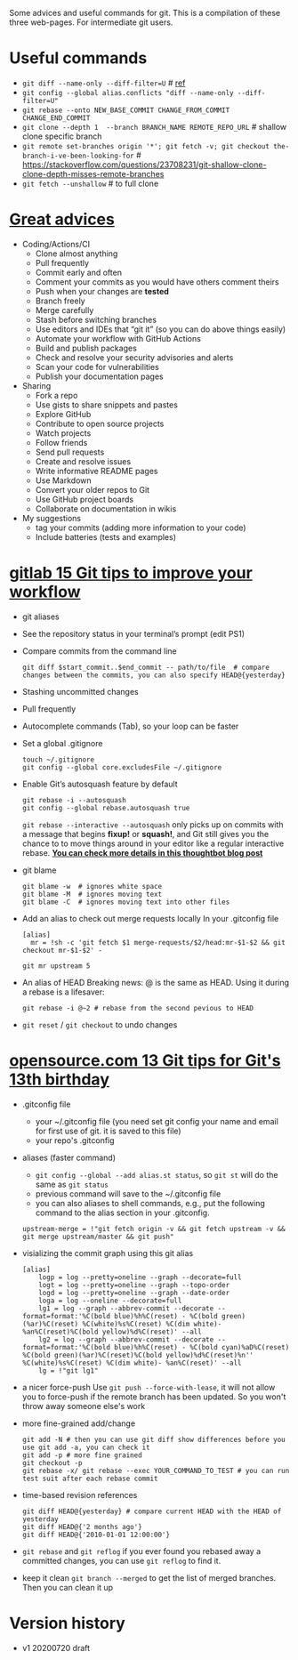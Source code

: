 Some advices and useful commands for git.
This is a compilation of these three web-pages. For intermediate git users.

<!--# gist for these changes/github (just put to my dotfiles) -->

# Useful commands
- `git diff --name-only --diff-filter=U` # [ref](https://stackoverflow.com/questions/3065650/whats-the-simplest-way-to-list-conflicted-files-in-git)
- `git config --global alias.conflicts "diff --name-only --diff-filter=U"`
- `git rebase --onto NEW_BASE_COMMIT CHANGE_FROM_COMMIT CHANGE_END_COMMIT`
- `git clone --depth 1  --branch BRANCH_NAME REMOTE_REPO_URL` # shallow clone specific branch
- `git remote set-branches origin '*'; git fetch -v; git checkout the-branch-i-ve-been-looking-for` # https://stackoverflow.com/questions/23708231/git-shallow-clone-clone-depth-misses-remote-branches
- `git fetch --unshallow` # to full clone

# [Great advices](https://www.infoworld.com/article/3205884/27-essential-tips-for-git-and-github-users.html)
- Coding/Actions/CI
	- Clone almost anything
	- Pull frequently
	- Commit early and often
	- Comment your commits as you would have others comment theirs
	- Push when your changes are **tested**
	- Branch freely
	- Merge carefully
	- Stash before switching branches
	- Use editors and IDEs that “git it” (so you can do above things easily)
	- Automate your workflow with GitHub Actions
	- Build and publish packages
	- Check and resolve your security advisories and alerts
	- Scan your code for vulnerabilities
	- Publish your documentation pages
- Sharing
	- Fork a repo
	- Use gists to share snippets and pastes
	- Explore GitHub
	- Contribute to open source projects
	- Watch projects
	- Follow friends
	- Send pull requests
	- Create and resolve issues
	- Write informative README pages
	- Use Markdown
	- Convert your older repos to Git
	- Use GitHub project boards
	- Collaborate on documentation in wikis
- My suggestions
	- tag your commits (adding more information to your code)
	- Include batteries (tests and examples)

# [gitlab 15 Git tips to improve your workflow](https://about.gitlab.com/blog/2020/04/07/15-git-tips-improve-workflow/)
- git aliases
- See the repository status in your terminal’s prompt (edit PS1)
- Compare commits from the command line
	```shell
	git diff $start_commit..$end_commit -- path/to/file  # compare changes between the commits, you can also specify HEAD@{yesterday}
	```
- Stashing uncommitted changes
- Pull frequently
- Autocomplete commands (Tab), so your loop can be faster
- Set a global .gitignore
	```shell
	touch ~/.gitignore
	git config --global core.excludesFile ~/.gitignore
	```
- Enable Git’s autosquash feature by default
	```shell
	git rebase -i --autosquash
	git config --global rebase.autosquash true
	```
	`git rebase --interactive --autosquash` only picks up on commits with a
message that begins **fixup!** or **squash!**, and Git still gives you the
chance to to move things around in your editor like a regular interactive
rebase.
	[**You can check more details in this thoughtbot blog post**](https://thoughtbot.com/blog/autosquashing-git-commits)
- git blame
	```shell
	git blame -w  # ignores white space
	git blame -M  # ignores moving text
	git blame -C  # ignores moving text into other files
	```
- Add an alias to check out merge requests locally
In your .gitconfig file
	```
	[alias]
	  mr = !sh -c 'git fetch $1 merge-requests/$2/head:mr-$1-$2 && git checkout mr-$1-$2' -
	```
	```shell
	git mr upstream 5
	```

- An alias of HEAD
	Breaking news: @ is the same as HEAD. Using it during a rebase is a lifesaver:
	```shell
	git rebase -i @~2 # rebase from the second pevious to HEAD
	```
- `git reset` / `git checkout` to undo changes


# [opensource.com 13 Git tips for Git's 13th birthday](https://opensource.com/article/18/4/git-tips)

- .gitconfig file
	- your ~/.gitconfig file (you need set git config your name and email for first use of git. it is saved to this file)
	- your repo's .gitconfig
- aliases (faster command)
	- `git config --global --add alias.st status`, so `git st` will do the same as `git status`
	- previous command will save to the ~/.gitconfig file
	- you can also aliases to shell commands, e.g., put the following command to the alias section in your .gitconfig.
	```
	upstream-merge = !"git fetch origin -v && git fetch upstream -v && git merge upstream/master && git push"
	```
- visializing the commit graph
	using this git alias
	```
	[alias]
	    logp = log --pretty=oneline --graph --decorate=full
	    logt = log --pretty=oneline --graph --topo-order
	    logd = log --pretty=oneline --graph --date-order
	    loga = log --oneline --decorate=full
	    lg1 = log --graph --abbrev-commit --decorate --format=format:'%C(bold blue)%h%C(reset) - %C(bold green)(%ar)%C(reset) %C(white)%s%C(reset) %C(dim white)- %an%C(reset)%C(bold yellow)%d%C(reset)' --all
	    lg2 = log --graph --abbrev-commit --decorate --format=format:'%C(bold blue)%h%C(reset) - %C(bold cyan)%aD%C(reset) %C(bold green)(%ar)%C(reset)%C(bold yellow)%d%C(reset)%n''          %C(white)%s%C(reset) %C(dim white)- %an%C(reset)' --all
	    lg = !"git lg1"
	```

- a nicer force-push
	Use `git push --force-with-lease`, it will not allow you to force-push if the remote branch has been updated. So you won't throw away someone else's work
- more fine-grained add/change
	```shell
	git add -N # then you can use git diff show differences before you use git add -a, you can check it
	git add -p # more fine grained
	git checkout -p
	git rebase -x/ git rebase --exec YOUR_COMMAND_TO_TEST # you can run test suit after each rebase commit
	```
- time-based revision references
	```shell
	git diff HEAD@{yesterday} # compare current HEAD with the HEAD of yesterday
	git diff HEAD@{'2 months ago'}
	git diff HEAD@{'2010-01-01 12:00:00'}
	```

- `git rebase` and `git reflog`
	if you ever found you rebased away a committed changes, you can use `git reflog` to find it.
- keep it clean
	`git branch --merged` to get the list of merged branches. Then you can clean it up

# Version history
- v1 20200720 draft
